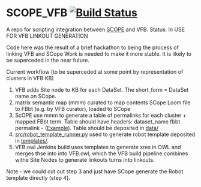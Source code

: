 # SCOPE_VFB [![Build Status](https://travis-ci.org/VirtualFlyBrain/SCOPE_VFB.svg?branch=master)](https://travis-ci.org/VirtualFlyBrain/SCOPE_VFB)

A repo for scripting integration between [SCOPE](http://scope.aertslab.org/) and VFB.  Status: In USE FOR VFB LINKOUT GENERATION

Code here was the result of a brief hackathon to being the process of linking VFB and SCope  Work is needed to make it more stable.  It is likely to be superceded in the near future.

Current workflow (to be superceded at some point by representation of clusters in VFB KB)

1. VFB adds Site node to KB for each DataSet.  The short_form = DataSet name on SCope.
1. matrix semantic map (mmm) curated to map contents SCope Loom file to FBbt (e.g. by VFB curator), loaded to SCope
2. ScOPE use mmm to generate a table of permalinks for each cluster  + mapped FBbt term. Table should have headers: dataset_name	fbbt	permalink - ([Example](https://github.com/VirtualFlyBrain/SCOPE_VFB/blob/master/data/Konstantinides_et_al_2018_OpticLobe_semantic_permalinks.tsv)).  Table should be deposited in [data/](https://github.com/VirtualFlyBrain/SCOPE_VFB/tree/master/templates)
3. [src/robot_template_runner.py](https://github.com/VirtualFlyBrain/SCOPE_VFB/blob/master/src/robot_template_runner.py) used to generate robot template deposited in [templates/](https://github.com/VirtualFlyBrain/SCOPE_VFB/tree/master/templates).
4. VFB.owl Jenkins build uses templates to generate xres in OWL and merges thse into into VFB.owl, which the VFB build pipeline combines withe Site Nodes to generate linkouts turns into linkouts.

Note - we could cut out step 3 and just have SCope generate the Robot template directly (step 4).
